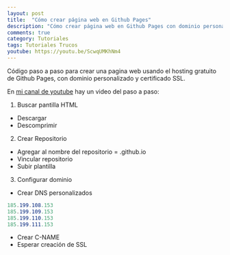 ```yaml
---
layout: post
title:  "Cómo crear página web en Github Pages"
description: "Cómo crear página web en Github Pages con dominio personalizado"
comments: true
category: Tutoriales
tags: Tutoriales Trucos
youtube: https://youtu.be/ScwqUMKhNm4
---
```

Código paso a paso para crear una pagina web usando el hosting gratuito de Github Pages, con dominio personalizado y certificado SSL.

En <a target="_blank" href="{{ page.youtube }}">mi canal de youtube</a> hay un video del paso a paso:
 
1. Buscar pantilla HTML
- Descargar
- Descomprimir

2. Crear Repositorio
- Agregar al nombre del repositorio = .github.io
- Vincular repositorio
- Subir plantilla

3. Configurar dominio
- Crear DNS personalizados
```C#
185.199.108.153
185.199.109.153
185.199.110.153
185.199.111.153
``` 
- Crear C-NAME
- Esperar creación de SSL
